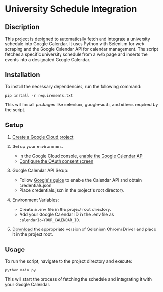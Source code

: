 # University Schedule Integration
## Discription
This project is designed to automatically fetch and integrate a university schedule into Google Calendar. It uses Python with Selenium for web scraping and the Google Calendar API for calendar management. The script fetches a specific university schedule from a web page and inserts the events into a designated Google Calendar.

## Installation
To install the necessary dependencies, run the following command:
```
pip install -r requirements.txt
```
This will install packages like selenium, google-auth, and others required by the script.

## Setup
1. [Create a Google Cloud project](https://developers.google.com/workspace/guides/create-project)
  
2. Set up your environment:
     * In the Google Cloud console, [enable the Google Calendar API](https://console.cloud.google.com/flows/enableapi?apiid=calendar-json.googleapis.com)
     * [Configure the OAuth consent screen](https://developers.google.com/calendar/api/quickstart/python#configure_the_oauth_consent_screen)

3. Google Calendar API Setup:
    * Follow [Google's guide](https://developers.google.com/calendar/api/quickstart/python#authorize_credentials_for_a_desktop_application) to enable the Calendar API and obtain credentials.json 
    * Place credentials.json in the project's root directory.

4. Environment Variables:
    * Create a .env file in the project root directory.
    * Add your Google Calendar ID in the .env file as `calendarId=YOUR_CALENDAR_ID`.

5. [Download](https://chromedriver.chromium.org/downloads) the appropriate version of Selenium ChromeDriver and place it in the project root.

## Usage
To run the script, navigate to the project directory and execute:
```
python main.py
```
This will start the process of fetching the schedule and integrating it with your Google Calendar.
